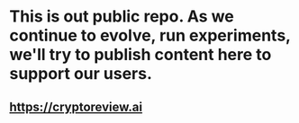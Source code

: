 # This is out public repo. As we continue to evolve, run experiments, we'll try to publish content here to support our users. 
## https://cryptoreview.ai
